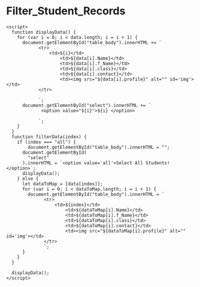 # Filter_Student_Records
    <script>
      function displayData() {
        for (var i = 0; i < data.length; i = i + 1) {
          document.getElementById("table_body").innerHTML += `
                <tr>
                    <td>${i}</td>
                        <td>${data[i].Name}</td>
                        <td>${data[i].f_Name}</td>
                        <td>${data[i].class}</td>
                        <td>${data[i].contact}</td>
                        <td><img src="${data[i].profile}" alt="" id='img'></td>
                </tr>
                
                `;
          document.getElementById("select").innerHTML += `
                 <option value="${i}">${i} </option>
                
                `;
        }
      }
      function filterData(index) {
        if (index === "all") {
            document.getElementById("table_body").innerHTML = "";
          document.getElementById(
            "select"
          ).innerHTML = `<option value='all'>Select All Students!</option>`;
          displayData();
        } else {
          let dataToMap = [data[index]];
          for (var i = 0; i < dataToMap.length; i = i + 1) {
            document.getElementById("table_body").innerHTML = `
                  <tr>
                      <td>${index}</td>
                          <td>${dataToMap[i].Name}</td>
                          <td>${dataToMap[i].f_Name}</td>
                          <td>${dataToMap[i].class}</td>
                          <td>${dataToMap[i].contact}</td>
                          <td><img src="${dataToMap[i].profile}" alt="" id='img'></td>
                  </tr>
                  `;
          }
        }
      }

      displayData();
    </script>
